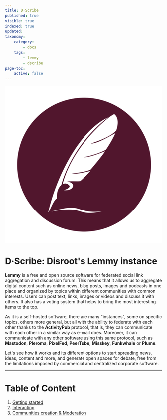```yaml
---
title: D·Scribe
published: true
visible: true
indexed: true
updated:
taxonomy:
    category:
        - docs
    tags:
        - lemmy
        - dscribe
page-toc:
    active: false
---
```


![](scribe.svg)

# D·Scribe: Disroot's Lemmy instance

**Lemmy** is a free and open source software for federated social link aggregation and discussion forum. This means that it allows us to aggregate digital content such as online news, blog posts, images and podcasts in one place and organized by topics within different communities with common interests. Users can post text, links, images or videos and discuss it with others. It also has a voting system that helps to bring the most interesting items to the top.

As it is a self-hosted software, there are many "instances", some on specific topics, others more general, but all with the ability to federate with each other thanks to the **ActivityPub** protocol, that is, they can communicate with each other in a similar way as e-mail does. Moreover, it can communicate with any other software using this same protocol, such as **Mastodon**, **Pleroma**, **PixelFed**, **PeerTube**, **Misskey**, **Funkwhale** or **Plume**.

Let's see how it works and its different options to start spreading news, ideas, content and more, and generate open spaces for debate, free from the limitations imposed by commercial and centralized corporate software.

---

# Table of Content
1. [Getting started](01.gettingstarted)
2. [Interacting](02.interacting)
3. [Communities creation & Moderation](03.communities)